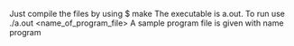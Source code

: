 Just compile the files by using 
$ make
The executable is a.out. To run use
./a.out <name_of_program_file>
A sample program file is given with name program